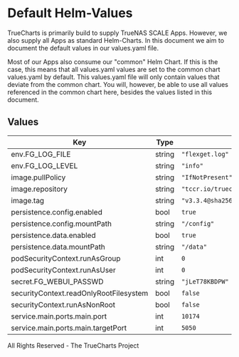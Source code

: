 # Default Helm-Values

TrueCharts is primarily build to supply TrueNAS SCALE Apps.
However, we also supply all Apps as standard Helm-Charts. In this document we aim to document the default values in our values.yaml file.

Most of our Apps also consume our "common" Helm Chart.
If this is the case, this means that all values.yaml values are set to the common chart values.yaml by default. This values.yaml file will only contain values that deviate from the common chart.
You will, however, be able to use all values referenced in the common chart here, besides the values listed in this document.

## Values

| Key | Type | Default | Description |
|-----|------|---------|-------------|
| env.FG_LOG_FILE | string | `"flexget.log"` |  |
| env.FG_LOG_LEVEL | string | `"info"` |  |
| image.pullPolicy | string | `"IfNotPresent"` |  |
| image.repository | string | `"tccr.io/truecharts/flexget"` |  |
| image.tag | string | `"v3.3.4@sha256:1937479e0b9e68d8fd46f0b80f8a1601435d95b1e008caeaabb66e261e5d5030"` |  |
| persistence.config.enabled | bool | `true` |  |
| persistence.config.mountPath | string | `"/config"` |  |
| persistence.data.enabled | bool | `true` |  |
| persistence.data.mountPath | string | `"/data"` |  |
| podSecurityContext.runAsGroup | int | `0` |  |
| podSecurityContext.runAsUser | int | `0` |  |
| secret.FG_WEBUI_PASSWD | string | `"jLeT78KBDPW"` |  |
| securityContext.readOnlyRootFilesystem | bool | `false` |  |
| securityContext.runAsNonRoot | bool | `false` |  |
| service.main.ports.main.port | int | `10174` |  |
| service.main.ports.main.targetPort | int | `5050` |  |

All Rights Reserved - The TrueCharts Project
